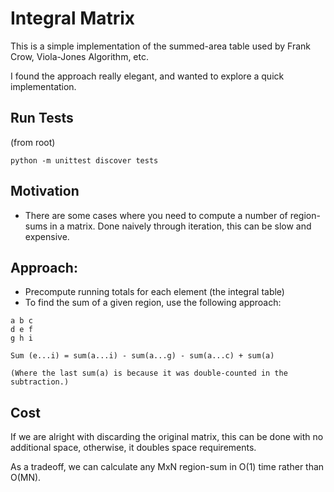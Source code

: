 # Integral Matrix

This is a simple implementation of the summed-area table used by Frank Crow, Viola-Jones Algorithm, etc.

I found the approach really elegant, and wanted to explore a quick implementation.

## Run Tests
(from root)

`python -m unittest discover tests`

## Motivation
- There are some cases where you need to compute a number of region-sums in a matrix. Done naively through iteration, this can be slow and expensive.

## Approach:
- Precompute running totals for each element (the integral table)
- To find the sum of a given region, use the following approach:

```
a b c
d e f
g h i

Sum (e...i) = sum(a...i) - sum(a...g) - sum(a...c) + sum(a)

(Where the last sum(a) is because it was double-counted in the subtraction.)
```

## Cost
If we are alright with discarding the original matrix, this can be done with no additional space, otherwise, it doubles space requirements.

As a tradeoff, we can calculate any MxN region-sum in O(1) time rather than O(MN).
